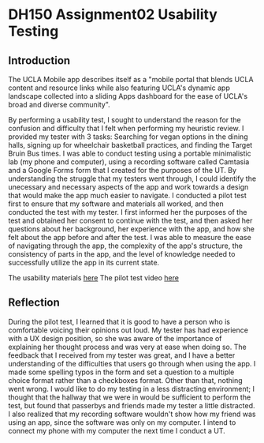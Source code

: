 # DH150 Assignment02 Usability Testing

## Introduction

The UCLA Mobile app describes itself as a "mobile portal that blends UCLA content and resource links while also featuring UCLA's dynamic app landscape collected into a sliding Apps dashboard for the ease of UCLA's broad and diverse community".

By performing a usability test, I sought to understand the reason for the confusion and difficulty that I felt when performing my heuristic review. I provided my tester with 3 tasks: Searching for vegan options in the dining halls, signing up for wheelchair basketball practices, and finding the Target Bruin Bus times. I was able to conduct testing using a portable minimalistic lab (my phone and computer), using a recording software called Camtasia and a Google Forms form that I created for the purposes of the UT. By understanding the struggle that my testers went through, I could identify the unecessary and necessary aspects of the app and work towards a design that would make the app much easier to navigate. I conducted a pilot test first to ensure that my software and materials all worked, and then conducted the test with my tester. I first informed her the purposes of the test and obtained her consent to continue with the test, and then asked her questions about her background, her experience with the app, and how she felt about the app before and after the test. I was able to measure the ease of navigating through the app, the complexity of the app's structure, the consistency of parts in the app, and the level of knowledge needed to successfully utilize the app in its current state.

The usability materials [here](https://forms.gle/gWY6VAx8Cwi6C1aHA)
The pilot test video [here](https://drive.google.com/a/g.ucla.edu/file/d/15XgcmrWqQ5rTtBOX97dDfg6A3hFy4rli/view?usp=drivesdk)

## Reflection
During the pilot test, I learned that it is good to have a person who is comfortable voicing their opinions out loud. My tester has had experience with a UX design position, so she was aware of the importance of explaining her thought process and was very at ease when doing so. The feedback that I received from my tester was great, and I have a better understanding of the difficulties that users go through when using the app. I made some spelling typos in the form and set a question to a multiple choice format rather than a checkboxes format. Other than that, nothing went wrong. I would like to do my testing in a less distracting environment; I thought that the hallway that we were in would be sufficient to perform the test, but found that passerbys and friends made my tester a little distracted. I also realized that my recording software wouldn't show how my friend was using an app, since the software was only on my computer. I intend to connect my phone with my computer the next time I conduct a UT.

